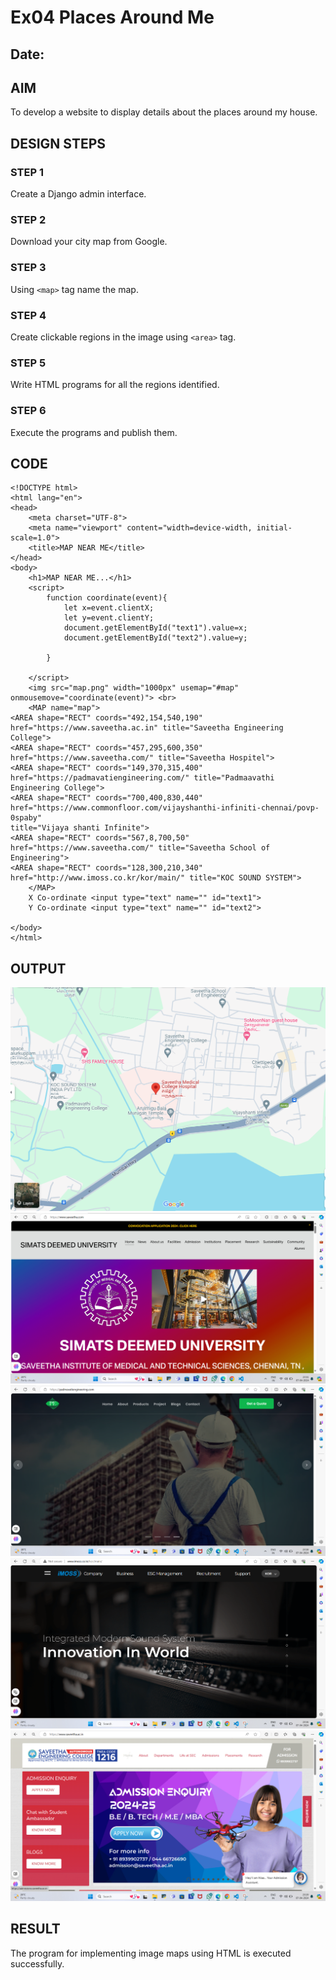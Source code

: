# Ex04 Places Around Me
## Date: 

## AIM
To develop a website to display details about the places around my house.

## DESIGN STEPS

### STEP 1
Create a Django admin interface.

### STEP 2
Download your city map from Google.

### STEP 3
Using ```<map>``` tag name the map.

### STEP 4
Create clickable regions in the image using ```<area>``` tag.

### STEP 5
Write HTML programs for all the regions identified.

### STEP 6
Execute the programs and publish them.

## CODE
```
<!DOCTYPE html>
<html lang="en">
<head>
    <meta charset="UTF-8">
    <meta name="viewport" content="width=device-width, initial-scale=1.0">
    <title>MAP NEAR ME</title>
</head>
<body>
    <h1>MAP NEAR ME...</h1>
    <script>
        function coordinate(event){
            let x=event.clientX;
            let y=event.clientY;
            document.getElementById("text1").value=x;
            document.getElementById("text2").value=y;

        }
    
    </script>
    <img src="map.png" width="1000px" usemap="#map" onmousemove="coordinate(event)"> <br>
    <MAP name="map">
<AREA shape="RECT" coords="492,154,540,190" href="https://www.saveetha.ac.in" title="Saveetha Engineering College">
<AREA shape="RECT" coords="457,295,600,350" href="https://www.saveetha.com/" title="Saveetha Hospitel">
<AREA shape="RECT" coords="149,370,315,400" href="https://padmavatiengineering.com/" title="Padmaavathi Engineering College">
<AREA shape="RECT" coords="700,400,830,440" href="https://www.commonfloor.com/vijayshanthi-infiniti-chennai/povp-0spaby"
title="Vijaya shanti Infinite">
<AREA shape="RECT" coords="567,8,700,50" href="https://www.saveetha.com/" title="Saveetha School of Engineering">    
<AREA shape="RECT" coords="128,300,210,340" href="http://www.imoss.co.kr/kor/main/" title="KOC SOUND SYSTEM">  
    </MAP>
    X Co-ordinate <input type="text" name="" id="text1">
    Y Co-ordinate <input type="text" name="" id="text2">
    
</body>
</html>
```

## OUTPUT
![alt text](map.png)
![alt text](saveetha.png)
![alt text](<Screenshot 2024-04-07 231844.png>)
![alt text](sound.png)
![alt text](sss.png)








## RESULT
The program for implementing image maps using HTML is executed successfully.
